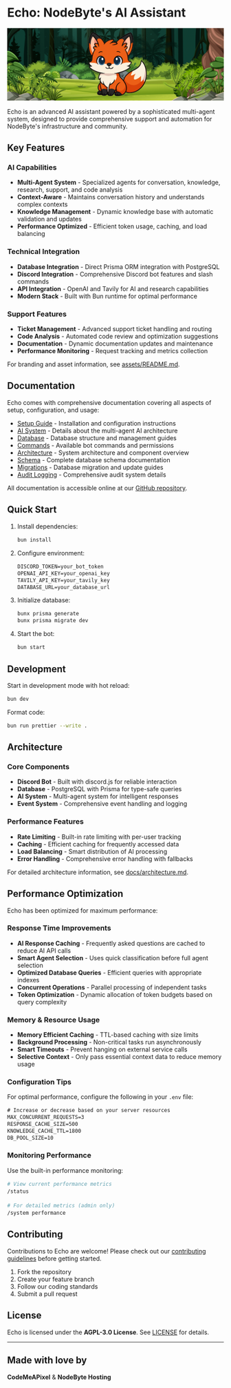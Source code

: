 # Echo: NodeByte's AI Assistant

![Echo Banner](./assets/echo-banner.png)

Echo is an advanced AI assistant powered by a sophisticated multi-agent system, designed to provide comprehensive support and automation for NodeByte's infrastructure and community.

## Key Features

### AI Capabilities

-   **Multi-Agent System** - Specialized agents for conversation, knowledge, research, support, and code analysis
-   **Context-Aware** - Maintains conversation history and understands complex contexts
-   **Knowledge Management** - Dynamic knowledge base with automatic validation and updates
-   **Performance Optimized** - Efficient token usage, caching, and load balancing

### Technical Integration

-   **Database Integration** - Direct Prisma ORM integration with PostgreSQL
-   **Discord Integration** - Comprehensive Discord bot features and slash commands
-   **API Integration** - OpenAI and Tavily for AI and research capabilities
-   **Modern Stack** - Built with Bun runtime for optimal performance

### Support Features

-   **Ticket Management** - Advanced support ticket handling and routing
-   **Code Analysis** - Automated code review and optimization suggestions
-   **Documentation** - Dynamic documentation updates and maintenance
-   **Performance Monitoring** - Request tracking and metrics collection

For branding and asset information, see [assets/README.md](./assets/README.md).

## Documentation

Echo comes with comprehensive documentation covering all aspects of setup, configuration, and usage:

-   [Setup Guide](./docs/setup.md) - Installation and configuration instructions
-   [AI System](./docs/ai.md) - Details about the multi-agent AI architecture
-   [Database](./docs/database.md) - Database structure and management guides
-   [Commands](./docs/commands.md) - Available bot commands and permissions
-   [Architecture](./docs/architecture.md) - System architecture and component overview
-   [Schema](./docs/schema.md) - Complete database schema documentation
-   [Migrations](./docs/migrations.md) - Database migration and update guides
-   [Audit Logging](./docs/audit-logging.md) - Comprehensive audit system details

All documentation is accessible online at our [GitHub repository](https://github.com/NodeByteHosting/echo/blob/master/docs/README.md).

## Quick Start

1. Install dependencies:

    ```bash
    bun install
    ```

2. Configure environment:

    ```env
    DISCORD_TOKEN=your_bot_token
    OPENAI_API_KEY=your_openai_key
    TAVILY_API_KEY=your_tavily_key
    DATABASE_URL=your_database_url
    ```

3. Initialize database:

    ```bash
    bunx prisma generate
    bunx prisma migrate dev
    ```

4. Start the bot:
    ```bash
    bun start
    ```

## Development

Start in development mode with hot reload:

```bash
bun dev
```

Format code:

```bash
bun run prettier --write .
```

## Architecture

### Core Components

-   **Discord Bot** - Built with discord.js for reliable interaction
-   **Database** - PostgreSQL with Prisma for type-safe queries
-   **AI System** - Multi-agent system for intelligent responses
-   **Event System** - Comprehensive event handling and logging

### Performance Features

-   **Rate Limiting** - Built-in rate limiting with per-user tracking
-   **Caching** - Efficient caching for frequently accessed data
-   **Load Balancing** - Smart distribution of AI processing
-   **Error Handling** - Comprehensive error handling with fallbacks

For detailed architecture information, see [docs/architecture.md](./docs/architecture.md).

## Performance Optimization

Echo has been optimized for maximum performance:

### Response Time Improvements

-   **AI Response Caching** - Frequently asked questions are cached to reduce AI API calls
-   **Smart Agent Selection** - Uses quick classification before full agent selection
-   **Optimized Database Queries** - Efficient queries with appropriate indexes
-   **Concurrent Operations** - Parallel processing of independent tasks
-   **Token Optimization** - Dynamic allocation of token budgets based on query complexity

### Memory & Resource Usage

-   **Memory Efficient Caching** - TTL-based caching with size limits
-   **Background Processing** - Non-critical tasks run asynchronously
-   **Smart Timeouts** - Prevent hanging on external service calls
-   **Selective Context** - Only pass essential context data to reduce memory usage

### Configuration Tips

For optimal performance, configure the following in your `.env` file:

```env
# Increase or decrease based on your server resources
MAX_CONCURRENT_REQUESTS=3
RESPONSE_CACHE_SIZE=500
KNOWLEDGE_CACHE_TTL=1800
DB_POOL_SIZE=10
```

### Monitoring Performance

Use the built-in performance monitoring:

```bash
# View current performance metrics
/status

# For detailed metrics (admin only)
/system performance
```

## Contributing

Contributions to Echo are welcome! Please check out our [contributing guidelines](https://github.com/NodeByteHosting/echo/blob/master/CONTRIBUTING.md) before getting started.

1. Fork the repository
2. Create your feature branch
3. Follow our coding standards
4. Submit a pull request

## License

Echo is licensed under the **AGPL-3.0 License**. See [LICENSE](./LICENSE) for details.

---

## Made with love by

**CodeMeAPixel** & **NodeByte Hosting**
